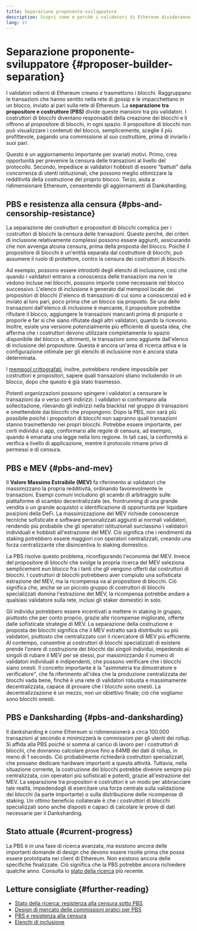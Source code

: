```yaml
---
title: Separazione proponente-sviluppatore
description: Scopri come e perché i validatori di Ethereum divideranno le proprie responsabilità di costruzione e trasmissione dei blocchi.
lang: it
---
```


# Separazione proponente-sviluppatore \{#proposer-builder-separation}

I validatori odierni di Ethereum creano _e_ trasmettono i blocchi. Raggruppano le transazioni che hanno sentito nella rete di gossip e le impacchettano in un blocco, inviato ai pari sulla rete di Ethereum. La **separazione tra propositore e costruttore (PBS)** divide queste mansioni tra più validatori. I costruttori di blocchi diventano responsabili della creazione dei blocchi e li offrono al propositore di blocchi, in ogni spazio. Il propositore di blocchi non può visualizzare i contenuti del blocco, semplicemente, sceglie il più profittevole, pagando una commissione al suo costruttore, prima di inviarlo i suoi pari.

Questo è un aggiornamento importante per svariati motivi. Primo, crea opportunità per prevenire la censura delle transazioni al livello del protocollo. Secondo, impedisce ai validatori hobbisti di essere "battuti" dalla concorrenza di utenti istituzionali, che possono meglio ottimizzare la redditività della costruzione del proprio blocco. Terzo, aiuta a ridimensionare Ethereum, consentendo gli aggiornamenti di Danksharding.

## PBS e resistenza alla censura \{#pbs-and-censorship-resistance}

La separazione dei costruttori e propositori di blocchi complica per i costruttori di blocchi la censura delle transazioni. Questo perché, dei criteri di inclusione relativamente complessi possono essere aggiunti, assicurando che non avvenga alcuna censura, prima della proposta del blocco. Poiché il propositore di blocchi è un'entità separata dal costruttore di blocchi, può assumere il ruolo di protettore, contro la censura dei costruttori di blocchi.

Ad esempio, possono essere introdotti degli elenchi di inclusione, così che quando i validatori entrano a conoscenza delle transazioni ma non le vedono incluse nei blocchi, possono imporle come necessarie nel blocco successivo. L'elenco di inclusione è generato dal mempool locale dei propositori di blocchi (l'elenco di transazioni di cui sono a conoscenza) ed è inviato ai loro pari, poco prima che un blocco sia proposto. Se una delle transazioni dall'elenco di inclusione è mancante, il propositore potrebbe rifiutare il blocco, aggiungere le transazioni mancanti prima di proporle o proporle e far sì che siano rifiutate dagli altri validatori, quando la ricevono. Inoltre, esiste una versione potenzialmente più efficiente di questa idea, che afferma che i costruttori devono utilizzare completamente lo spazio disponibile del blocco e, altrimenti, le transazioni sono aggiunte dall'elenco di inclusione del propositore. Questa è ancora un'area di ricerca attiva e la configurazione ottimale per gli elenchi di inclusione non è ancora stata determinata.

I [mempool crittografati](https://www.youtube.com/watch?v=fHDjgFcha0M&list=PLpktWkixc1gUqkyc1-iE6TT0RWQTBJELe&index=3), inoltre, potrebbero rendere impossibile per costruttori e propositori, sapere quali transazioni stiano includendo in un blocco, dopo che questo è già stato trasmesso.

<ExpandableCard title="Che tipi di censura sono risolti dalla PBS?" eventCategory="/roadmap/pbs" eventName="clicked what kinds of censorship does PBS solve?">

Potenti organizzazioni possono spingere i validatori a censurare le transazioni da o verso certi indirizzi. I validatori si conformano alla sollecitazione, rilevando gli indirizzi nella blacklist nel gruppo di transazioni e omettendole dai blocchi che propongono. Dopo la PBS, non sarà più possibile poiché i propositori di blocchi non sapranno quali transazioni stanno trasmettendo nei propri blocchi. Potrebbe essere importante, per certi individui o app, conformarsi alle regole di censura, ad esempio, quando è emanata una legge nella loro regione. In tali casi, la conformità si verifica a livello di applicazione, mentre il protocolo rimane privo di permessi e di censura.

</ExpandableCard>

## PBS e MEV \{#pbs-and-mev}

Il **Valore Massimo Estraibile (MEV)** fa riferimento ai validatori che massimizzano la propria redditività, ordinando favorevolmente le transazioni. Esempi comuni includono gli scambi di arbitraggio sulle piattaforme di scambio decentralizzate (es. frontrunning di una grande vendita o un grande acquisto) o identificazione di opportunità per liquidare posizioni della DeFi. La massimizzazione del MEV richiede conoscenze tecniche sofisticate e software personalizzati aggiunti ai normali validatori, rendendo più probabile che gli operatori istituzionali surclassino i validatori individuali e hobbisti all'estrazione del MEV. Ciò significa che i rendimenti da staking potrebbero essere maggiori con operatori centralizzati, creando una forza centralizzante che disincentiva lo staking domestico.

La PBS risolve questo problema, riconfigurando l'economia del MEV. Invece del propositore di blocchi che svolge la propria ricerca del MEV seleziona semplicement eun blocco fra i tanti che gli vengono offerti dai costruttori di blocchi. I costruttori di blocchi potrebbero aver compiuto una sofisticata estrazione del MEV, ma la ricompensa va al propositore di blocchi. Ciò significa che, anche se un piccolo gruppo di costruttori di blocchi specializzati domina l'estrazione del MEV, la ricompensa potrebbe andare a qualsiasi validatore sulla rete, inclusi gli staker domestici in solo.

<ExpandableCard title="Perché va bene centralizzare la costruzione dei blocchi?" eventCategory="/roadmap/pbs" eventName="clicked why is it OK to centralize block building?">

Gli individui potrebbero essere incentivati a mettere in staking in gruppo, piuttosto che per conto proprio, grazie alle ricompense migliorate, offerte dalle sofisticate strategie di MEV. La separazione della costruzione e proposta dei blocchi significa che il MEV estratto sarà distribuito su più validatori, piuttosto che centralizzato con il ricercatore di MEV più efficiente. Al contempo, consentire ai costruttori di blocchi specializzati di esistere prende l'onere di costruzione dei blocchi dai singoli individui, impedendo ai singoli di rubare il MEV per sé stessi, pur massimizzando il numero di validatori individuali e indipendenti, che possono verificare che i blocchi siano onesti. Il concetto importante è la "asimmetria tra dimostratore e verificatore", che fa riferimento all'idea che la produzione centralizzata dei blocchi vada bene, finché è una rete di validatori robusta e massimamente decentralizzata, capace di provare che i blocchi sono onesti. La decentralizzazione è un mezzo, non un obiettivo finale; ciò che vogliamo sono blocchi onesti.
</ExpandableCard>

## PBS e Danksharding \{#pbs-and-danksharding}

Il danksharding è come Ethereum si ridimensionerà a circa 100.000 transazioni al secondo e minimizzerà le commissioni per gli utenti dei rollup. Si affida alla PBS poiché si somma al carico di lavoro per i costruttori di blocchi, che dovranno calcolare prove fino a 64MB dei dati di rollup, in meno di 1 secondo. Ciò probabilmente richiederà costruttori specializzati, che possano dedicare hardware importanti a questa attività. Tuttavia, nella situazione corrente, la costruzione dei blocchi potrebbe divenire sempre più centralizzata, con operatori più sofisticati e potenti, grazie all'estrazione del MEV. La separazione tra propositori e costruttori è un modo per abbracciare tale realtà, impedendogli di esercitare una forza centrale sulla validazione dei blocchi (la parte importante) o sulla distribuzione delle ricompense di staking. Un ottimo beneficio collaterale è che i costruttori di blocchi specializzati sono anche disposti e capaci di calcolare le prove di dati necessarie per il Danksharding.

## Stato attuale \{#current-progress}

La PBS è in una fase di ricerca avanzata, ma esistono ancora delle importanti domande di design che devono essere risolte prima che possa essere prototipata nei client di Ethereum. Non esistono ancora delle specifiche finalizzate. Ciò significa che la PBS potrebbe ancora richiedere qualche anno. Consulta lo [stato della ricerca](https://notes.ethereum.org/@vbuterin/pbs_censorship_resistance) più recente.

## Letture consigliate \{#further-reading}

- [Stato della ricerca: resistenza alla censura sotto PBS](https://notes.ethereum.org/@vbuterin/pbs_censorship_resistance)
- [Design di mercato delle commissioni pratici per PBS](https://ethresear.ch/t/proposer-block-builder-separation-friendly-fee-market-designs/9725)
- [PBS e resistenza alla censura](https://notes.ethereum.org/@fradamt/H1TsYRfJc#Secondary-auctions)
- [Elenchi di inclusione](https://notes.ethereum.org/@fradamt/H1ZqdtrBF)
